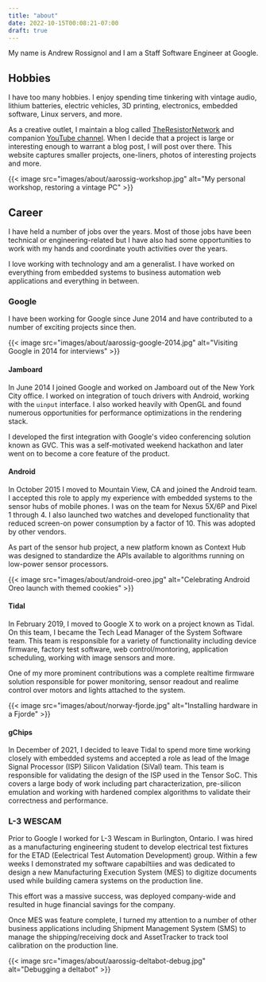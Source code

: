 ```yaml
---
title: "about"
date: 2022-10-15T00:08:21-07:00
draft: true
---
```


My name is Andrew Rossignol and I am a Staff Software Engineer at Google.

## Hobbies

I have too many hobbies. I enjoy spending time tinkering with vintage audio,
lithium batteries, electric vehicles, 3D printing, electronics, embedded software,
Linux servers, and more.

As a creative outlet, I maintain a blog called [TheResistorNetwork](http://theresistornetwork.com)
and companion [YouTube channel](http://youtube.com/c/TheResistorNetwork).
When I decide that a project is large or interesting enough to warrant a blog
post, I will post over there. This website captures smaller projects, one-liners,
photos of interesting projects and more.

{{< image src="images/about/aarossig-workshop.jpg"
    alt="My personal workshop, restoring a vintage PC" >}}

## Career

I have held a number of jobs over the years. Most of those jobs have been
technical or engineering-related but I have also had some opportunities to
work with my hands and coordinate youth activities over the years.

I love working with technology and am a generalist. I have worked on everything
from embedded systems to business automation web applications and everything
in between.

### Google

I have been working for Google since June 2014 and have contributed to a number
of exciting projects since then.

{{< image src="images/about/aarossig-google-2014.jpg"
    alt="Visiting Google in 2014 for interviews" >}}

#### Jamboard

In June 2014 I joined Google and worked on Jamboard out of the New York City
office. I worked on integration of touch drivers with Android, working with
the `uinput` interface. I also worked heavily with OpenGL and found numerous
opportunities for performance optimizations in the rendering stack.

I developed the first integration with Google's video conferencing solution
known as GVC. This was a self-motivated weekend hackathon and later went on
to become a core feature of the product.

#### Android

In October 2015 I moved to Mountain View, CA and joined the Android team. I
accepted this role to apply my experience with embedded systems to the sensor
hubs of mobile phones. I was on the team for Nexus 5X/6P and Pixel 1 through 4.
I also launched two watches and developed functionality that reduced screen-on
power consumption by a factor of 10. This was adopted by other vendors.

As part of the sensor hub project, a new platform known as Context Hub was
designed to standardize the APIs available to algorithms running on low-power
sensor processors.

{{< image src="images/about/android-oreo.jpg"
    alt="Celebrating Android Oreo launch with themed cookies" >}}

#### Tidal

In February 2019, I moved to Google X to work on a project known as Tidal. On
this team, I became the Tech Lead Manager of the System Software team. This
team is responsible for a variety of functionality including device firmware,
factory test software, web control/montoring, application scheduling, working
with image sensors and more.

One of my more prominent contributions was a complete realtime firmware solution
responsible for power monitoring, sensor readout and realime control over motors
and lights attached to the system.

{{< image src="images/about/norway-fjorde.jpg"
    alt="Installing hardware in a Fjorde" >}}

#### gChips

In December of 2021, I decided to leave Tidal to spend more time working closely
with embedded systems and accepted a role as lead of the Image Signal Processor
(ISP) Silicon Validation (SiVal) team. This team is responsible for validating
the design of the ISP used in the Tensor SoC. This covers a large body  of work
including part characterization, pre-silicon emulation and working with hardened
complex algorithms to validate their correctness and performance.

### L-3 WESCAM

Prior to Google I worked for L-3 Wescam in Burlington, Ontario. I was hired as
a manufacturing engineering student to develop electrical test fixtures for
the ETAD (Eelectrical Test Automation Development) group. Within a few weeks
I demonstrated my software capabiltiies and was dedicated to design a new
Manufacturing Execution System (MES) to digitize documents used while building
camera systems on the production line.

This effort was a massive success, was deployed company-wide and resulted in
huge financial savings for the company.

Once MES was feature complete, I turned my attention to a number of other
business applications including Shipment Management System (SMS) to manage the
shipping/receiving dock and AssetTracker to track tool calibration on the
production line.

{{< image src="images/about/aarossig-deltabot-debug.jpg"
    alt="Debugging a deltabot" >}}
